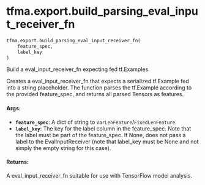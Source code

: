 <div itemscope itemtype="http://developers.google.com/ReferenceObject">
<meta itemprop="name" content="tfma.export.build_parsing_eval_input_receiver_fn" />
<meta itemprop="path" content="Stable" />
</div>

# tfma.export.build_parsing_eval_input_receiver_fn

``` python
tfma.export.build_parsing_eval_input_receiver_fn(
    feature_spec,
    label_key
)
```

Build a eval_input_receiver_fn expecting fed tf.Examples.

Creates a eval_input_receiver_fn that expects a serialized tf.Example fed
into a string placeholder.  The function parses the tf.Example according to
the provided feature_spec, and returns all parsed Tensors as features.

#### Args:

* <b>`feature_spec`</b>: A dict of string to `VarLenFeature`/`FixedLenFeature`.
* <b>`label_key`</b>: The key for the label column in the feature_spec. Note that
    the label must be part of the feature_spec. If None, does not pass a
    label to the EvalInputReceiver (note that label_key must be None and
    not simply the empty string for this case).


#### Returns:

A eval_input_receiver_fn suitable for use with TensorFlow model analysis.